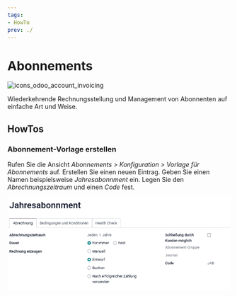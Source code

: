```yaml
---
tags:
- HowTo
prev: ./
---
```

# Abonnements

![icons_odoo_account_invoicing](assets/icons_odoo_account_invoicing.png)

Wiederkehrende Rechnungsstellung und Management von Abonnenten auf einfache 
Art und Weise.

## HowTos

### Abonnement-Vorlage erstellen

Rufen Sie die Ansicht *Abonnements > Konfiguration > Vorlage für Abonnements* auf. Erstellen Sie einen neuen Eintrag. Geben Sie einen Namen beispielsweise *Jahresabonnment* ein. Legen Sie den *Abrechnungszeitraum* und einen *Code* fest.

![](assets/Abonnements%20Vorlage.png)